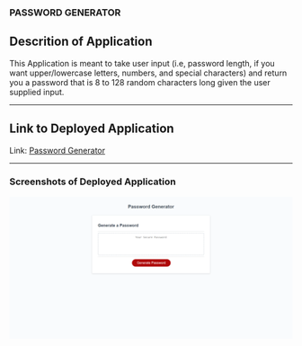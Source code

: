 ### PASSWORD GENERATOR


## Descrition of Application
This Application is meant to take user input (i.e, password length, if you want upper/lowercase letters, numbers, and special characters) and return you a password
that is 8 to 128 random characters long given the user supplied input.



---
## Link to Deployed Application
Link: [Password Generator](https://themanwiththeplan-eng.github.io/8-128-char-passwd-gen/)

---

### Screenshots of Deployed Application
![Screenshot of Application](/assets/screenshots/passgen.PNG "Screenshot of Password Generator")